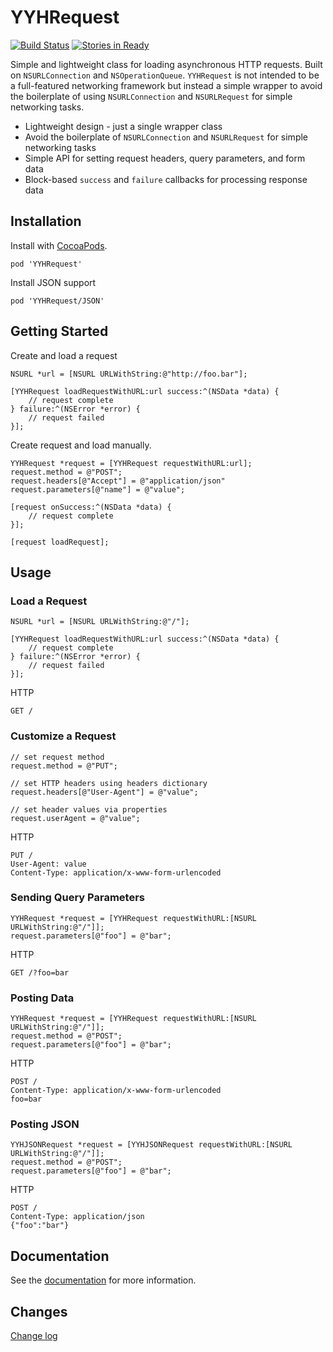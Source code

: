 YYHRequest
==========

[![Build Status](https://travis-ci.org/yayuhh/YYHRequest.png?branch=master)](https://travis-ci.org/yayuhh/YYHRequest)
[![Stories in Ready](https://badge.waffle.io/yayuhh/yyhrequest.png?label=ready&title=Ready)](https://waffle.io/yayuhh/yyhrequest)

Simple and lightweight class for loading asynchronous HTTP requests. Built on `NSURLConnection` and `NSOperationQueue`. `YYHRequest` is not intended to be a full-featured networking framework but instead a simple wrapper to avoid the boilerplate of using `NSURLConnection` and `NSURLRequest` for simple networking tasks.

- Lightweight design - just a single wrapper class
- Avoid the boilerplate of `NSURLConnection` and `NSURLRequest` for simple networking tasks
- Simple API for setting request headers, query parameters, and form data
- Block-based `success` and `failure` callbacks for processing response data

## Installation

Install with [CocoaPods](http://cocoapods.org/).

    pod 'YYHRequest'

Install JSON support

    pod 'YYHRequest/JSON'

## Getting Started

Create and load a request

    NSURL *url = [NSURL URLWithString:@"http://foo.bar"];

    [YYHRequest loadRequestWithURL:url success:^(NSData *data) {
        // request complete
    } failure:^(NSError *error) {
        // request failed
    }];

Create request and load manually.

    YYHRequest *request = [YYHRequest requestWithURL:url];
    request.method = @"POST";
    request.headers[@"Accept"] = @"application/json"
    request.parameters[@"name"] = @"value";

    [request onSuccess:^(NSData *data) {
        // request complete
    }];

    [request loadRequest];

## Usage

### Load a Request

    NSURL *url = [NSURL URLWithString:@"/"];

    [YYHRequest loadRequestWithURL:url success:^(NSData *data) {
        // request complete
    } failure:^(NSError *error) {
        // request failed
    }];

HTTP

    GET /

### Customize a Request

    // set request method
    request.method = @"PUT";

    // set HTTP headers using headers dictionary
    request.headers[@"User-Agent"] = @"value";

    // set header values via properties
    request.userAgent = @"value";

HTTP

    PUT /
    User-Agent: value
    Content-Type: application/x-www-form-urlencoded

### Sending Query Parameters

    YYHRequest *request = [YYHRequest requestWithURL:[NSURL URLWithString:@"/"]];
    request.parameters[@"foo"] = @"bar";

HTTP

    GET /?foo=bar

### Posting Data

    YYHRequest *request = [YYHRequest requestWithURL:[NSURL URLWithString:@"/"]];
    request.method = @"POST";
    request.parameters[@"foo"] = @"bar";

HTTP

    POST /
    Content-Type: application/x-www-form-urlencoded
    foo=bar

### Posting JSON

    YYHJSONRequest *request = [YYHJSONRequest requestWithURL:[NSURL URLWithString:@"/"]];
    request.method = @"POST";
    request.parameters[@"foo"] = @"bar";

HTTP

    POST /
    Content-Type: application/json
    {"foo":"bar"}


## Documentation

See the [documentation](http://cocoadocs.org/docsets/YYHRequest) for more information.

## Changes

[Change log](https://github.com/angelodipaolo/YYHRequest/blob/master/history.md)
